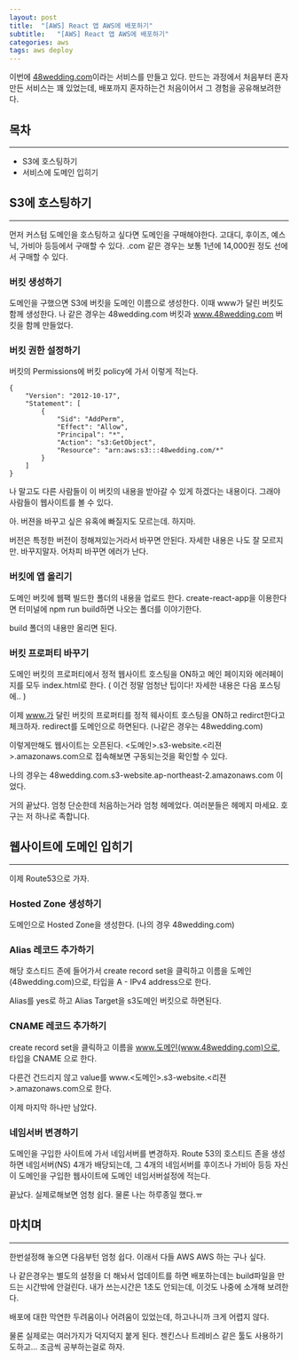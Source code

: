 ```yaml
---
layout: post
title:  "[AWS] React 앱 AWS에 배포하기"
subtitle:   "[AWS] React 앱 AWS에 배포하기"
categories: aws
tags: aws deploy
---
```


이번에 [48wedding.com](http://48wedding.com)이라는 서비스를 만들고 있다. 만드는 과정에서 처음부터 혼자 만든 서비스는 꽤 있었는데, 배포까지 혼자하는건 처음이어서 그 경험을 공유해보려한다.

## 목차

---

- S3에 호스팅하기
- 서비스에 도메인 입히기

## S3에 호스팅하기

---

먼저 커스텀 도메인을 호스팅하고 싶다면 도메인을 구매해야한다. 고대디, 후이즈, 예스닉, 가비아 등등에서 구매할 수 있다. .com 같은 경우는 보통 1년에 14,000원 정도 선에서 구매할 수 있다.

### 버킷 생성하기

도메인을 구했으면 S3에 버킷을 도메인 이름으로 생성한다. 이때 www가 달린 버킷도 함께 생성한다. 나 같은 경우는 48wedding.com 버킷과 www.48wedding.com 버킷을 함께 만들었다.

### 버킷 권한 설정하기

버킷의 Permissions에 버킷 policy에 가서 이렇게 적는다.

```
{
    "Version": "2012-10-17",
    "Statement": [
        {
            "Sid": "AddPerm",
            "Effect": "Allow",
            "Principal": "*",
            "Action": "s3:GetObject",
            "Resource": "arn:aws:s3:::48wedding.com/*"
        }
    ]
}

```

나 말고도 다른 사람들이 이 버킷의 내용을 받아갈 수 있게 하겠다는 내용이다. 그래야 사람들이 웹사이트를 볼 수 있다.

아. 버젼을 바꾸고 싶은 유혹에 빠질지도 모르는데. 하지마.

버전은 특정한 버전이 정해져있는거라서 바꾸면 안된다. 자세한 내용은 나도 잘 모르지만. 바꾸지말자. 어차피 바꾸면 에러가 난다.

### 버킷에 앱 올리기

도메인 버킷에 웹팩 빌드한 폴더의 내용을 업로드 한다. create-react-app을 이용한다면 터미널에 npm run build하면 나오는 폴더를 이야기한다.

build 폴더의 내용만 올리면 된다.

### 버킷 프로퍼티 바꾸기

도메인 버킷의 프로퍼티에서 정적 웹사이트 호스팅을 ON하고 메인 페이지와 에러페이지를 모두 index.html로 한다. ( 이건 정말 엄청난 팁이다! 자세한 내용은 다음 포스팅에.. )

이제 www.가 달린 버킷의 프로퍼티를 정적 웨사이트 호스팅을 ON하고 redirct한다고 체크하자. redirect를 도메인으로 하면된다. (나같은 경우는 48wedding.com)

이렇게만해도 웹사이트는 오픈된다. <도메인>.s3-website.<리젼>.amazonaws.com으로 접속해보면 구동되는것을 확인할 수 있다.

나의 경우는 48wedding.com.s3-website.ap-northeast-2.amazonaws.com 이었다.

거의 끝났다. 엄청 단순한데 처음하는거라 엄청 헤메었다. 여러분들은 헤메지 마세요. 호구는 저 하나로 족합니다.

## 웹사이트에 도메인 입히기

---

이제 Route53으로 가자. 

### Hosted Zone 생성하기

도메인으로 Hosted Zone을 생성한다. (나의 경우 48wedding.com)

### Alias 레코드 추가하기

해당 호스티드 존에 들어가서 create record set을 클릭하고 이름을 도메인(48wedding.com)으로, 타입을 A - IPv4 address으로 한다.

Alias를 yes로 하고 Alias Target을 s3도메인 버킷으로 하면된다.

### CNAME 레코드 추가하기

create record set을 클릭하고 이름을 www.도메인(www.48wedding.com)으로, 타입을 CNAME 으로 한다.

다른건 건드리지 않고 value를 www.<도메인>.s3-website.<리젼>.amazonaws.com으로 한다.

이제 마지막 하나만 남았다.

### 네임서버 변경하기

도메인을 구입한 사이트에 가서 네임서버를 변경하자. Route 53의 호스티드 존을 생성하면 네임서버(NS) 4개가 배당되는데, 그 4개의 네임서버를 후이즈나 가비아 등등 자신이 도메인을 구입한 웹사이트에 도메인 네임서버설정에 적는다.

끝났다. 실제로해보면 엄청 쉽다. 물론 나는 하루종일 했다.ㅠ

## 마치며

---

한번설정해 놓으면 다음부턴 엄청 쉽다. 이래서 다들 AWS AWS 하는 구나 싶다.

나 같은경우는 별도의 설정을 더 해놔서 업데이트를 하면 배포하는데는 build파일을 만드는 시간밖에 안걸린다. 내가 쓰는시간은 1초도 안되는데, 이것도 나중에 소개해 보려한다.

배포에 대한 막연한 두려움이나 어려움이 있었는데, 하고나니까 크게 어렵지 않다.

물론 실제로는 여러가지가 덕지덕지 붙게 된다. 젠킨스나 트레비스 같은 툴도 사용하기도하고... 조금씩 공부하는걸로 하자.



